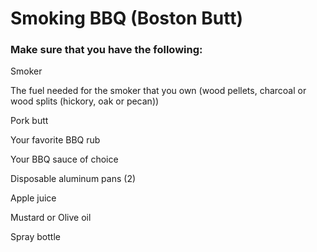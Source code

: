# Smoking BBQ (Boston Butt)




### Make sure that you have the following:

Smoker 

The fuel needed for the smoker that you own (wood pellets, charcoal or wood splits (hickory, oak or pecan))

Pork butt  

Your favorite BBQ rub   

Your BBQ sauce of choice  

Disposable aluminum pans (2)

Apple juice 

Mustard or Olive oil 

Spray bottle









